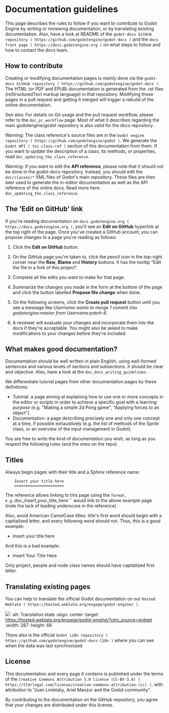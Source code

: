 

Documentation guidelines
========================

This page describes the rules to follow if you want to contribute to Godot
Engine by writing or reviewing documentation, or by translating existing
documentation. Also, have a look at README of the
`godot-docs GitHub repository ( https://github.com/godotengine/godot-docs )`
and the `docs front page ( https://docs.godotengine.org )`
on what steps to follow and how to contact the docs team.

How to contribute
-----------------

Creating or modifying documentation pages is mainly done via the
`godot-docs GitHub repository ( https://github.com/godotengine/godot-docs )`.
The HTML (or PDF and EPUB) documentation is generated from the .rst files
(reStructuredText markup language) in that repository. Modifying those pages
in a pull request and getting it merged will trigger a rebuild of the online
documentation.

See also:
 For details on Git usage and the pull request workflow, please
             refer to the `doc_pr_workflow` page. Most of what it
             describes regarding the main godotengine/godot repository is
             also valid for the docs repository.

Warning:
 The class reference's source files are in the `Godot engine repository
             ( https://github.com/godotengine/godot )`. We generate the `Godot API
             ( toc-class-ref )` section of this documentation from them. If you want to update the
             description of a class, its methods, or properties, read
             `doc_updating_the_class_reference`.

Warning:
 If you want to edit the **API reference**, please note that it
             should *not* be done in the godot-docs repository. Instead, you
             should edit the `doc/classes/*` XML files of Godot's
             main repository. These files are then later used to generate the
             in-editor documentation as well as the API reference of the
             online docs. Read more here: `doc_updating_the_class_reference`.

The 'Edit on GitHub' link
-------------------------

If you're reading documentation on `docs.godotengine.org ( https://docs.godotengine.org )`,
you'll see an **Edit on GitHub** hyperlink at the top right of the page.
Once you've created a GitHub account, you can propose changes to a page you're
reading as follows:

1. Click the **Edit on GitHub** button.

2. On the GitHub page you're taken to, click the pencil icon in the top-right
   corner near the **Raw**, **Blame** and **History** buttons. It has the tooltip
   "Edit the file in a fork of this project".

3. Complete all the edits you want to make for that page.

4. Summarize the changes you made in the form at the bottom of the page and
   click the button labelled **Propose file change** when done.

5. On the following screens, click the **Create pull request** button until you
   see a message like *Username wants to merge 1 commit into
   godotengine:master from Username:patch-6*.

6. A reviewer will evaluate your changes and incorporate them into the docs if
   they're acceptable. You might also be asked to make
   modifications to your changes before they're included.

What makes good documentation?
------------------------------

Documentation should be well written in plain English, using well-formed
sentences and various levels of sections and subsections. It should be clear
and objective. Also, have a look at the `doc_docs_writing_guidelines`.

We differentiate tutorial pages from other documentation pages by these
definitions:

-  Tutorial: a page aiming at explaining how to use one or more concepts in
   the editor or scripts in order to achieve a specific goal with a learning
   purpose (e.g. "Making a simple 2d Pong game", "Applying forces to an
   object").
-  Documentation: a page describing precisely one and only one concept at a
   time, if possible exhaustively (e.g. the list of methods of the
   Sprite class, or an overview of the input management in Godot).

You are free to write the kind of documentation you wish, as long as you
respect the following rules (and the ones on the repo).

Titles
------

Always begin pages with their title and a Sphinx reference name:

```
    Insert your title here
    ======================
```

The reference allows linking to this page using the ``` format, e.g.
```doc_insert_your_title_here``` would link to the above example page
(note the lack of leading underscore in the reference).

Also, avoid American CamelCase titles: title's first word should begin
with a capitalized letter, and every following word should not. Thus,
this is a good example:

-  Insert your title here

And this is a bad example:

-  Insert Your Title Here

Only project, people and node class names should have capitalized first
letter.

Translating existing pages
--------------------------

You can help to translate the official Godot documentation on our `Hosted Weblate ( https://hosted.weblate.org/engage/godot-engine/ )`.

![](https://hosted.weblate.org/widgets/godot-engine/-/godot-docs/287x66-white.png)
    :alt: Translation state
    :align: center
    :target: https://hosted.weblate.org/engage/godot-engine/?utm_source=widget
    :width: 287
    :height: 66

There also is the official
`Godot i18n repository ( https://github.com/godotengine/godot-docs-l10n )`
where you can see when the data was last synchronized.

License
-------

This documentation and every page it contains is published under the terms of
the `Creative Commons Attribution 3.0 license (CC-BY-3.0) ( https://tldrlegal.com/license/creative-commons-attribution-(cc) )`, with attribution to "Juan Linietsky, Ariel Manzur and the Godot community".

By contributing to the documentation on the GitHub repository, you agree that
your changes are distributed under this license.
